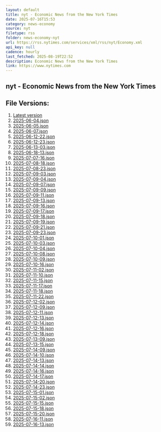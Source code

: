 ```yaml
---
layout: default
title: nyt - Economic News from the New York Times
date: 2025-07-16T15:53
category: news-economy
source: nyt
filetype: rss
folder: news-economy-nyt
url: https://rss.nytimes.com/services/xml/rss/nyt/Economy.xml
api_key: null
cadence: hourly
last_fetched: 2025-08-19T22:52
description: Economic News from the New York Times
link: https://www.nytimes.com
---
```


## nyt - Economic News from the New York Times

<div id="data-chart"></div>
<div id="data-table"></div>
<script>
document.addEventListener('DOMContentLoaded', function(){
  document.getElementById('data-table').textContent = 'This source isn't supported for tables yet.';
});
</script>

## File Versions:
1. [Latest version](./latest.json)
2. [2025-06-04.json](./2025-06-04.json)
3. [2025-06-05.json](./2025-06-05.json)
4. [2025-06-07.json](./2025-06-07.json)
5. [2025-06-12-22.json](./2025-06-12-22.json)
6. [2025-06-12-23.json](./2025-06-12-23.json)
7. [2025-06-13-03.json](./2025-06-13-03.json)
8. [2025-06-18-13.json](./2025-06-18-13.json)
9. [2025-07-07-16.json](./2025-07-07-16.json)
10. [2025-07-08-18.json](./2025-07-08-18.json)
11. [2025-07-08-23.json](./2025-07-08-23.json)
12. [2025-07-09-03.json](./2025-07-09-03.json)
13. [2025-07-09-04.json](./2025-07-09-04.json)
14. [2025-07-09-07.json](./2025-07-09-07.json)
15. [2025-07-09-09.json](./2025-07-09-09.json)
16. [2025-07-09-11.json](./2025-07-09-11.json)
17. [2025-07-09-13.json](./2025-07-09-13.json)
18. [2025-07-09-16.json](./2025-07-09-16.json)
19. [2025-07-09-17.json](./2025-07-09-17.json)
20. [2025-07-09-18.json](./2025-07-09-18.json)
21. [2025-07-09-19.json](./2025-07-09-19.json)
22. [2025-07-09-21.json](./2025-07-09-21.json)
23. [2025-07-09-23.json](./2025-07-09-23.json)
24. [2025-07-10-01.json](./2025-07-10-01.json)
25. [2025-07-10-03.json](./2025-07-10-03.json)
26. [2025-07-10-04.json](./2025-07-10-04.json)
27. [2025-07-10-08.json](./2025-07-10-08.json)
28. [2025-07-10-09.json](./2025-07-10-09.json)
29. [2025-07-10-16.json](./2025-07-10-16.json)
30. [2025-07-11-02.json](./2025-07-11-02.json)
31. [2025-07-11-10.json](./2025-07-11-10.json)
32. [2025-07-11-15.json](./2025-07-11-15.json)
33. [2025-07-11-17.json](./2025-07-11-17.json)
34. [2025-07-11-18.json](./2025-07-11-18.json)
35. [2025-07-11-22.json](./2025-07-11-22.json)
36. [2025-07-12-02.json](./2025-07-12-02.json)
37. [2025-07-12-09.json](./2025-07-12-09.json)
38. [2025-07-12-11.json](./2025-07-12-11.json)
39. [2025-07-12-13.json](./2025-07-12-13.json)
40. [2025-07-12-14.json](./2025-07-12-14.json)
41. [2025-07-12-16.json](./2025-07-12-16.json)
42. [2025-07-12-18.json](./2025-07-12-18.json)
43. [2025-07-13-09.json](./2025-07-13-09.json)
44. [2025-07-13-15.json](./2025-07-13-15.json)
45. [2025-07-14-09.json](./2025-07-14-09.json)
46. [2025-07-14-10.json](./2025-07-14-10.json)
47. [2025-07-14-13.json](./2025-07-14-13.json)
48. [2025-07-14-14.json](./2025-07-14-14.json)
49. [2025-07-14-16.json](./2025-07-14-16.json)
50. [2025-07-14-17.json](./2025-07-14-17.json)
51. [2025-07-14-20.json](./2025-07-14-20.json)
52. [2025-07-14-23.json](./2025-07-14-23.json)
53. [2025-07-15-01.json](./2025-07-15-01.json)
54. [2025-07-15-02.json](./2025-07-15-02.json)
55. [2025-07-15-15.json](./2025-07-15-15.json)
56. [2025-07-15-18.json](./2025-07-15-18.json)
57. [2025-07-15-20.json](./2025-07-15-20.json)
58. [2025-07-16-11.json](./2025-07-16-11.json)
59. [2025-07-16-13.json](./2025-07-16-13.json)
